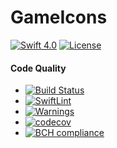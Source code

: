 # GameIcons

[![Swift 4.0](https://img.shields.io/badge/Swift-4.0-brightgreen.svg?style=flat)](https://swift.org/)
[![License](https://img.shields.io/badge/License-MIT-brightgreen.svg)]()

#### Code Quality
* [![Build Status](https://travis-ci.org/QuantumApplications/GameIcons.svg?branch=test)](https://travis-ci.org/QuantumApplications/GameIcons)
* [![SwiftLint](https://img.shields.io/badge/SwiftLint-passing-brightgreen.svg)](https://github.com/realm/SwiftLint/)
* [![Warnings](https://img.shields.io/badge/Warnings-0-brightgreen.svg)]()
* [![codecov](https://codecov.io/gh/QuantumApplications/GameIcons/branch/master/graph/badge.svg)](https://codecov.io/gh/QuantumApplications/GameIcons)
* [![BCH compliance](https://bettercodehub.com/edge/badge/QuantumApplications/GameIcons?branch=master)](https://bettercodehub.com/)
